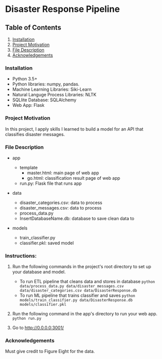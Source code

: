 
# Disaster Response Pipeline

## Table of Contents
1. [Installation](#Installation)
2. [Project Motivation](#Project-Motivation)
3. [File Description](#File-Description)
4. [Acknowledgements](#Acknowledgements)


### Installation
- Python 3.5+
- Python libraries: numpy, pandas.
- Machine Learning Libraries: Siki-Learn
- Natural Languge Process Libraries: NLTK
- SQLlite Database: SQLAlchemy
- Web App: Flask

### Project Motivation
In this project, I apply skills I learned to build a model for an API that classifies disaster messages.
### File Description
- app
  - template
    - master.html: main page of web app
    - go.html: classification result page of web app
  - run.py: Flask file that runs app

- data
  - disaster_categories.csv: data to process 
  - disaster_messages.csv: data to process
  - process_data.py
  - InsertDatabaseName.db: database to save clean data to

- models
  - train_classifier.py
  - classifier.pkl: saved model 


### Instructions:
1. Run the following commands in the project's root directory to set up your database and model.

    - To run ETL pipeline that cleans data and stores in database
        `python data/process_data.py data/disaster_messages.csv data/disaster_categories.csv data/DisasterResponse.db`
    - To run ML pipeline that trains classifier and saves
        `python models/train_classifier.py data/DisasterResponse.db models/classifier.pkl`

2. Run the following command in the app's directory to run your web app.
    `python run.py`

3. Go to http://0.0.0.0:3001/

### Acknowledgements
Must give credit to Figure Eight for the data.
